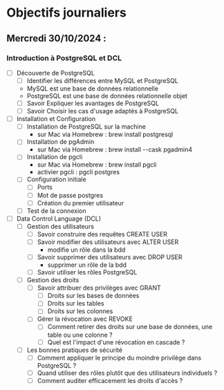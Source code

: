 # Objectifs journaliers

## Mercredi 30/10/2024 :

### Introduction à PostgreSQL et DCL

- [ ] Découverte de PostgreSQL
  - [ ] Identifier les différences entre MySQL et PostgreSQL
  <!-- SGBDR = système de gestion de base de données relationnelle -->
    - MySQL est une base de données relationnelle
    - PostgreSQL est une base de données relationnelle objet
  - [ ] Savoir Expliquer les avantages de PostgreSQL
  - [ ] Savoir Choisir les cas d'usage adaptés à PostgreSQL

- [ ] Installation et Configuration
  - [ ] Installation de PostgreSQL sur la machine
    - sur Mac via Homebrew : brew install postgresql
  - [ ] Installation de pgAdmin
    - sur Mac via Homebrew : brew install --cask pgadmin4
  - [ ] Installation de pgcli
    - sur Mac via Homebrew : brew install pgcli
    - activier pgcli : pgcli postgres 
  - [ ] Configuration initiale
    - [ ] Ports
    - [ ] Mot de passe postgres
    - [ ] Création du premier utilisateur
  - [ ] Test de la connexion

- [ ] Data Control Language (DCL)
  - [ ] Gestion des utilisateurs
    - [ ] Savoir construire des requêtes CREATE USER
    - [ ] Savoir modifier des utilisateurs avec ALTER USER
      - modifie un rôle dans la bdd
    - [ ] Savoir supprimer des utilisateurs avec DROP USER
      - supprimer un rôle de la bdd
    - [ ] Savoir utiliser les rôles PostgreSQL
  
  - [ ] Gestion des droits
    - [ ] Savoir attribuer des privilèges avec GRANT
      - [ ] Droits sur les bases de données
      - [ ] Droits sur les tables
      - [ ] Droits sur les colonnes
    - [ ] Gérer la révocation avec REVOKE
      - [ ] Comment retirer des droits sur une base de données, une table ou une colonne ?
      - [ ] Quel est l'impact d'une révocation en cascade ?

  - [ ] Les bonnes pratiques de sécurité
    - [ ] Comment appliquer le principe du moindre privilège dans PostgreSQL ?
    - [ ] Quand utiliser des rôles plutôt que des utilisateurs individuels ?
    - [ ] Comment auditer efficacement les droits d'accès ?